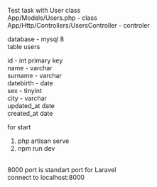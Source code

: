 Test task with User class<br>
App/Models/Users.php - class<br>
App/Http/Controllers/UsersController - controler<br>

database - mysql 8<br>
table users<br>

id - int primary key<br>
name - varchar<br>
surname - varchar<br>
datebirth - date<br>
sex - tinyint<br>
city - varchar<br>
updated_at date<br>
created_at date<br>

for start
1) php artisan serve<br>
2) npm run dev<br>
<br>
8000 port is standart port for Laravel<br>
connect to localhost:8000
